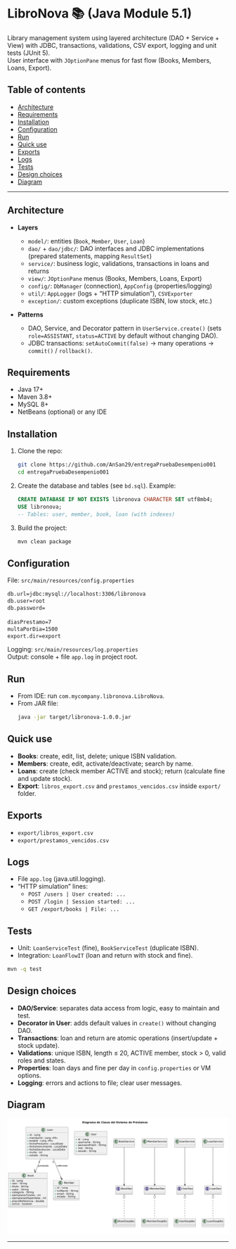 # LibroNova 📚 (Java Module 5.1)

Library management system using layered architecture (DAO + Service + View) with JDBC, transactions, validations, CSV export, logging and unit tests (JUnit 5).  
User interface with `JOptionPane` menus for fast flow (Books, Members, Loans, Export).

## Table of contents

- [Architecture](#architecture)
- [Requirements](#requirements)
- [Installation](#installation)
- [Configuration](#configuration)
- [Run](#run)
- [Quick use](#quick-use)
- [Exports](#exports)
- [Logs](#logs)
- [Tests](#tests)
- [Design choices](#design-choices)
- [Diagram](#diagram)

---

## Architecture

- **Layers**

  - `model/`: entities (`Book`, `Member`, `User`, `Loan`)
  - `dao/` + `dao/jdbc/`: DAO interfaces and JDBC implementations (prepared statements, mapping `ResultSet`)
  - `service/`: business logic, validations, transactions in loans and returns
  - `view/`: `JOptionPane` menus (Books, Members, Loans, Export)
  - `config/`: `DbManager` (connection), `AppConfig` (properties/logging)
  - `util/`: `AppLogger` (logs + “HTTP simulation”), `CSVExporter`
  - `exception/`: custom exceptions (duplicate ISBN, low stock, etc.)

- **Patterns**
  - DAO, Service, and Decorator pattern in `UserService.create()` (sets `role=ASSISTANT`, `status=ACTIVE` by default without changing DAO).
  - JDBC transactions: `setAutoCommit(false)` → many operations → `commit()` / `rollback()`.

## Requirements

- Java 17+
- Maven 3.8+
- MySQL 8+
- NetBeans (optional) or any IDE

## Installation

1. Clone the repo:
   ```bash
   git clone https://github.com/AnSan29/entregaPruebaDesempenio001
   cd entregaPruebaDesempenio001
   ```
2. Create the database and tables (see `bd.sql`). Example:
   ```sql
   CREATE DATABASE IF NOT EXISTS libronova CHARACTER SET utf8mb4;
   USE libronova;
   -- Tables: user, member, book, loan (with indexes)
   ```
3. Build the project:
   ```bash
   mvn clean package
   ```

## Configuration

File: `src/main/resources/config.properties`

```properties
db.url=jdbc:mysql://localhost:3306/libronova
db.user=root
db.password=

diasPrestamo=7
multaPorDia=1500
export.dir=export
```

Logging: `src/main/resources/log.properties`  
Output: console + file `app.log` in project root.

## Run

- From IDE: run `com.mycompany.libronova.LibroNova`.
- From JAR file:
  ```bash
  java -jar target/libronova-1.0.0.jar
  ```

## Quick use

- **Books**: create, edit, list, delete; unique ISBN validation.
- **Members**: create, edit, activate/deactivate; search by name.
- **Loans**: create (check member ACTIVE and stock); return (calculate fine and update stock).
- **Export**: `libros_export.csv` and `prestamos_vencidos.csv` inside `export/` folder.

## Exports

- `export/libros_export.csv`
- `export/prestamos_vencidos.csv`

## Logs

- File `app.log` (java.util.logging).
- “HTTP simulation” lines:
  - `POST /users | User created: ...`
  - `POST /login | Session started: ...`
  - `GET /export/books | File: ...`

## Tests

- Unit: `LoanServiceTest` (fine), `BookServiceTest` (duplicate ISBN).
- Integration: `LoanFlowIT` (loan and return with stock and fine).

```bash
mvn -q test
```

## Design choices

- **DAO/Service**: separates data access from logic, easy to maintain and test.
- **Decorator in User**: adds default values in `create()` without changing DAO.
- **Transactions**: loan and return are atomic operations (insert/update + stock update).
- **Validations**: unique ISBN, length ≤ 20, ACTIVE member, stock > 0, valid roles and states.
- **Properties**: loan days and fine per day in `config.properties` or VM options.
- **Logging**: errors and actions to file; clear user messages.

## Diagram

![App Screenshot](diagrama-clases.png)

---
